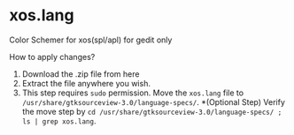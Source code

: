 xos.lang
========

Color Schemer for xos(spl/apl) for gedit only

How to apply changes?

1. Download the .zip file from here
2. Extract the file anywhere you wish.
3. This step requires `sudo` permission. Move the `xos.lang` file to `/usr/share/gtksourceview-3.0/language-specs/`.
  *(Optional Step) Verify the move step by `cd /usr/share/gtksourceview-3.0/language-specs/ ; ls | grep xos.lang`.

